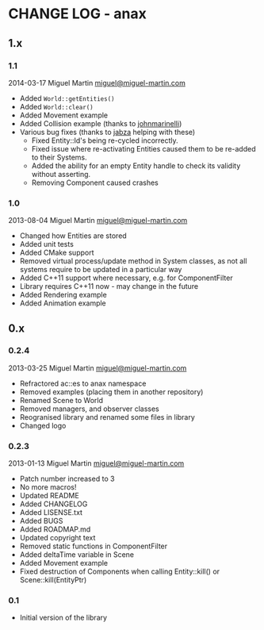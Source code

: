 # CHANGE LOG - anax

## 1.x

### 1.1
2014-03-17 Miguel Martin <miguel@miguel-martin.com>

- Added `World::getEntities()`
- Added `World::clear()`
- Added Movement example
- Added Collision example (thanks to [johnmarinelli](https://github.com/johnmarinelli))
- Various bug fixes (thanks to [jabza](https://github.com/jabza) helping with these)
	- Fixed Entity::Id's being re-cycled incorrectly.
	- Fixed issue where re-activating Entities caused them to be re-added to
their Systems.
	- Added the ability for an empty Entity handle to check its validity
without asserting.
    - Removing Component caused crashes

### 1.0
2013-08-04 Miguel Martin <miguel@miguel-martin.com>

- Changed how Entities are stored
- Added unit tests
- Added CMake support
- Removed virtual process/update method in System classes, as not all systems require to be updated in a particular way
- Added C++11 support where necessary, e.g. for ComponentFilter
- Library requires C++11 now - may change in the future
- Added Rendering example
- Added Animation example

## 0.x

### 0.2.4

2013-03-25 Miguel Martin <miguel@miguel-martin.com>

- Refractored ac::es to anax namespace
- Removed examples (placing them in another repository)
- Renamed Scene to World
- Removed managers, and observer classes
- Reogranised library and renamed some files in library
- Changed logo

### 0.2.3

2013-01-13 Miguel Martin <miguel@miguel-martin.com>

- Patch number increased to 3
- No more macros!
- Updated README
- Added CHANGELOG
- Added LISENSE.txt
- Added BUGS
- Added ROADMAP.md
- Updated copyright text
- Removed static functions in ComponentFilter
- Added deltaTime variable in Scene
- Added Movement example
- Fixed destruction of Components when calling Entity::kill() or Scene::kill(EntityPtr)

### 0.1 

- Initial version of the library